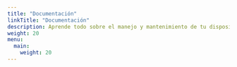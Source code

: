 ```yaml
---
title: "Documentación"
linkTitle: "Documentación"
description: Aprende todo sobre el manejo y mantenimiento de tu dispositivo VitalControl.
weight: 20
menu:
  main:
    weight: 20
---
```

